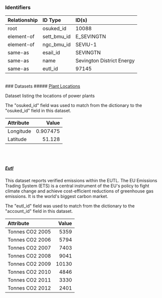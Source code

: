 ### Identifiers

| Relationship   | ID Type     | ID(s)                     |
|:---------------|:------------|:--------------------------|
| root           | osuked_id   | 10088                     |
| element-of     | sett_bmu_id | E_SEVINGTN                |
| element-of     | ngc_bmu_id  | SEVIU-1                   |
| same-as        | esail_id    | SEVINGTN                  |
| same-as        | name        | Sevington District Energy |
| same-as        | eutl_id     | 97145                     |

<br>
### Datasets
##### <a href="https://raw.githubusercontent.com/OSUKED/Dictionary-Datasets/main/datasets/plant-locations/datapackage.json">Plant Locations</a>

Dataset listing the locations of power plants

The "osuked_id" field was used to match from the dictionary to the "osuked_id" field in this dataset.

| Attribute   |     Value |
|:------------|----------:|
| Longitude   |  0.907475 |
| Latitude    | 51.128    |

<br><br>
##### <a href="https://raw.githubusercontent.com/OSUKED/Dictionary-Datasets/main/datasets/eutl/datapackage.json">Eutl</a>

This dataset reports verified emissions within the EUTL. The EU Emissions Trading System (ETS) is a central instrument of the EU's policy to fight climate change and achieve cost-efficient reductions of greenhouse gas emissions. It is the world's biggest carbon market.

The "eutl_id" field was used to match from the dictionary to the "account_id" field in this dataset.

| Attribute       |   Value |
|:----------------|--------:|
| Tonnes CO2 2005 |    5359 |
| Tonnes CO2 2006 |    5794 |
| Tonnes CO2 2007 |    7403 |
| Tonnes CO2 2008 |    9041 |
| Tonnes CO2 2009 |   10130 |
| Tonnes CO2 2010 |    4846 |
| Tonnes CO2 2011 |    3330 |
| Tonnes CO2 2012 |    2401 |
